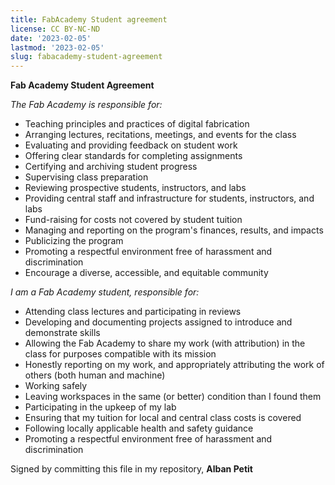 ```yaml
---
title: FabAcademy Student agreement
license: CC BY-NC-ND
date: '2023-02-05'
lastmod: '2023-02-05'
slug: fabacademy-student-agreement
---
```


**Fab Academy Student Agreement**

*The Fab Academy is responsible for:*
- Teaching principles and practices of digital fabrication
- Arranging lectures, recitations, meetings, and events for the class
- Evaluating and providing feedback on student work
- Offering clear standards for completing assignments
- Certifying and archiving student progress
- Supervising class preparation
- Reviewing prospective students, instructors, and labs
- Providing central staff and infrastructure for students, instructors, and labs
- Fund-raising for costs not covered by student tuition
- Managing and reporting on the program's finances, results, and impacts
- Publicizing the program
- Promoting a respectful environment free of harassment and discrimination
- Encourage a diverse, accessible, and equitable community

*I am a Fab Academy student, responsible for:*
- Attending class lectures and participating in reviews
- Developing and documenting projects assigned to introduce and demonstrate skills
- Allowing the Fab Academy to share my work (with attribution) in the class for purposes compatible with its mission
- Honestly reporting on my work, and appropriately attributing the work of others (both human and machine)
- Working safely
- Leaving workspaces in the same (or better) condition than I found them
- Participating in the upkeep of my lab
- Ensuring that my tuition for local and central class costs is covered
- Following locally applicable health and safety guidance
- Promoting a respectful environment free of harassment and discrimination

Signed by committing this file in my repository,
**Alban Petit**
